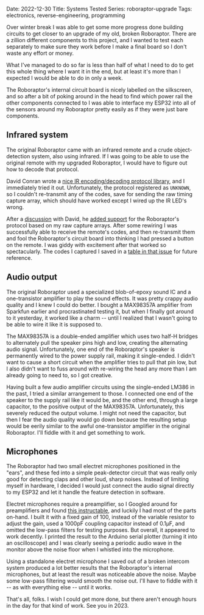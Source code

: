 Date: 2022-12-30
Title: Systems Tested
Series: roboraptor-upgrade
Tags: electronics, reverse-engineering, programming

<!--- cSpell:ignore roboraptor --->

Over winter break I was able to get some more progress done building circuits to get closer to an upgrade of my old, broken Roboraptor. There are a zillion different components to this project, and I wanted to test each separately to make sure they work before I make a final board so I don't waste any effort or money.

What I've managed to do so far is less than half of what I need to do to get this whole thing where I want it in the end, but at least it's more than I expected I would be able to do in only a week.

The Roboraptor's internal circuit board is nicely labelled on the silkscreen, and so after a bit of poking around in the head to find which power rail the other components connected to I was able to interface my ESP32 into all of the sensors around my Roboraptor pretty easily as if they were just bare components.

## Infrared system

The original Roboraptor came with an infrared remote and a crude object-detection system, also using infrared. If I was going to be able to use the original remote with my upgraded Roboraptor, I would have to figure out how to decode that protocol.

David Conran wrote a [nice IR encoding/decoding protocol library](https://github.com/crankyoldgit/IRremoteESP8266), and I immediately tried it out. Unfortunately, the protocol registered as `UNKNOWN`, so I couldn't re-transmit any of the codes, save for sending the raw timing capture array, which should have worked except I wired up the IR LED's wrong.

After a [discussion](https://github.com/crankyoldgit/IRremoteESP8266/issues/1938) with David, he [added support](https://github.com/crankyoldgit/IRremoteESP8266/pull/1939) for the Roboraptor's protocol based on my raw capture arrays. After some rewiring I was successfully able to receive the remote's codes, and then re-transmit them and fool the Roboraptor's circuit board into thinking I had pressed a button on the remote. I was giddy with excitement after that worked so spectacularly. The codes I captured I saved in a [table in that issue](https://github.com/crankyoldgit/IRremoteESP8266/issues/1938#issuecomment-1367968228) for future reference.

## Audio output

The original Roboraptor used a specialized blob-of-epoxy sound IC and a one-transistor amplifier to play the sound effects. It was pretty crappy audio quality and I knew I could do better. I bought a MAX98357A amplifier from Sparkfun earlier and procrastinated testing it, but when I finally got around to it yesterday, it worked like a charm -- until I realized that I wasn't going to be able to wire it like it is supposed to.

The MAX98357A is a double-ended amplifier which uses two half-H bridges to alternately pull the speaker pins high and low, creating the alternating audio signal. Unfortunately, one end of the Roboraptor's speaker is permanently wired to the power supply rail, making it single-ended. I didn't want to cause a short circuit when the amplifier tries to pull that pin low, but I also didn't want to fuss around with re-wiring the head any more than I am already going to need to, so I got creative.

Having built a few audio amplifier circuits using the single-ended LM386 in the past, I tried a similar arrangement to those. I connected one end of the speaker to the supply rail like it would be, and the other end, through a large capacitor, to the positive output of the MAX98357A. Unfortunately, this severely reduced the output volume. I might not need the capacitor, but then I fear the audio quality would go down because the resulting setup would be eerily similar to the awful one-transistor amplifier in the original Roboraptor. I'll fiddle with it and get something to work.

## Microphones

The Roboraptor had two small electret microphones positioned in the "ears", and these fed into a simple peak-detector circuit that was really only good for detecting claps and other loud, sharp noises. Instead of limiting myself in hardware, I decided I would just connect the audio signal directly to my ESP32 and let it handle the feature detection in software.

Electret microphones require a preamplifier, so I Googled around for preamplifiers and found [this instructable](https://www.instructables.com/Electret-Mic-Preamp/), and luckily I had most of the parts on-hand. I built it with a fixed gain of 100, instead of the variable resistor to adjust the gain, used a 1000pF coupling capacitor instead of 0.1&micro;F, and omitted the low-pass filters for testing purposes. But overall, it appeared to work decently. I printed the result to the Arduino serial plotter (turning it into an oscilloscope) and I was clearly seeing a periodic audio wave in the monitor above the noise floor when I whistled into the microphone.

Using a standalone electret microphone I saved out of a broken intercom system produced a lot better results that the Roboraptor's internal microphones, but at least the result was noticeable above the noise. Maybe some low-pass filtering would smooth the noise out. I'll have to fiddle with it -- as with everything else -- until it works.

That's all, folks. I wish I could get more done, but there aren't enough hours in the day for that kind of work. See you in 2023.
